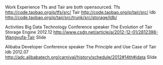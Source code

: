 Work Experience
Tfs and Tair are both opensourced. 
Tfs  http://code.taobao.org/p/tfs/src/
Tair http://code.taobao.org/p/tair/src/
ldb  http://code.taobao.org/p/tair/src/trunk/src/storage/ldb/

Activities
Big Data Technology Conference speaker The Evolution of Tair Storage Engine  2012.12
 http://www.csdn.net/article/a/2012-12-01/2812398-Wangyufa-Tair
Slide 

Alibaba Developer Conference speaker The Principle and Use Case of Tair ldb   2012.07
http://adc.alibabatech.org/carnival/history/schedule/2012#14th#idata
Slide


